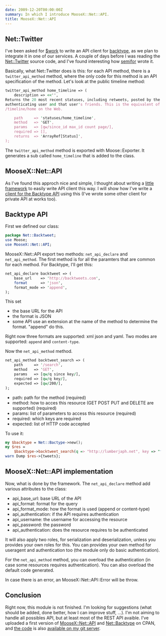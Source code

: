 ```yaml
---
date: 2009-12-20T00:00:00Z
summary: In which I introduce MooseX::Net::API.
title: MooseX::Net::API
---
```


## Net::Twitter

I've been asked for [$work](http://linkfluence.net) to write an API client for [backtype](http://www.backtype.com/), as we plan to integrate it in one of our services. A couple of days before I was reading the [Net::Twitter](http://search.cpan.org/perldoc?Net::Twitter) source code, and I've found interesting how [semifor](http://blog.questright.com/) wrote it.

Basically, what Net::Twitter does is this: for each API method, there is a `twitter_api_method` method, where the only code for this method is an API specification of the method. Let's look at the public timeline method:

```perl
twitter_api_method home_timeline => (
    description => <<'',
Returns the 20 most recent statuses, including retweets, posted by the
authenticating user and that user's friends. This is the equivalent of
/timeline/home on the Web.

    path     => 'statuses/home_timeline',
    method   => 'GET',
    params   => [qw/since_id max_id count page/],
    required => [],
    returns  => 'ArrayRef[Status]',
);
```

The `twitter_api_method` method is exported with Moose::Exporter. It generates a sub called `home_timeline` that is added to the class.

## MooseX::Net::API

As I've found this approch nice and simple, I thought about writing a [little framework](http://git.lumberjaph.net/p5-moosex-net-api.git/) to easily write API client this way. I will show how I've write a [client for the Backtype API](http://git.lumberjaph.net/p5-net-backtype.git/) using this (I've wrote some other client for private API at works too).

## Backtype API

First we defined our class:

```perl
package Net::Backtweet;
use Moose;
use MooseX::Net::API;
```

MooseX::Net::API export two methods: `net_api_declare` and `net_api_method`. The first method is for all the paramters that are common for each method. For Backtype, I'll get this:

```perl
net_api_declare backtweet => (
    base_url    => 'http://backtweets.com',
    format      => 'json',
    format_mode => 'append',
);
```

This set

* the base URL for the API
* the format is JSON
* some API use an extension at the name of the method to determine the format. "append" do this.

Right now three formats are supported: xml json and yaml. Two modes are supported: `append` and `content-type`.

Now the `net_api_method` method.

```perl
net_api_method backtweet_search => (
    path     => '/search',
    method   => 'GET',
    params   => [qw/q since key/],
    required => [qw/q key/],
    expected => [qw/200/],
);
```

* path: path for the method (required)
* method: how to acces this resource (GET POST PUT and DELETE are supported) (required)
* params: list of parameters to access this resource (required)
* required: which keys are required
* expected: list of HTTP code accepted

To use it:

```perl
my $backtype = Net::Bactype->new();
my $res =
    $backtype->backtweet_search(q => "http://lumberjaph.net", key => "foo");
warn Dump $res->{tweets};
```

## MooseX::Net::API implementation

Now, what is done by the framework. The `net_api_declare` method add various attributes to the class:

* api\_base_url: base URL of the API
* api_format: format for the query
* api\_format_mode: how the format is used (append or content-type)
* api_authentication: if the API requires authentication
* api_username: the username for accessing the resource
* api_password: the password
* api_authentication: does the resource requires to be authenticated

It will also apply two roles, for serialization and deserialization, unless you provides your own roles for this. You can provides your own method for useragent and authentication too (the module only do basic authentication).

For the `net_api_method` method, you can overload the authentication (in case some resources requires authentication).  You can also overload the default code generated.

In case there is an error, an MooseX::Net::API::Error will be throw.

## Conclusion

Right now, this module is not finished. I'm looking for suggestions (what should be added, done better, how I can improve stuff, ...). I'm not aiming to handle all possibles API, but at least most of the REST API avaible. I've uploaded a first version of
[MooseX::Net::API](http://search.cpan.org/perldoc?MooseX::Net::API) and [Net::Backtype](http://search.cpan.org/perldoc?Net::Backtype) on CPAN, and [the code](http://git.lumberjaph.net/p5-net-backtype.git/) is also [available on my git server](http://git.lumberjaph.net/p5-moosex-net-api.git/).
